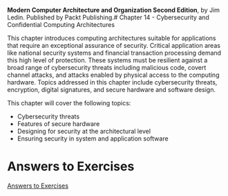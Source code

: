 __Modern Computer Architecture and Organization Second Edition__, by Jim Ledin. Published by Packt Publishing.# Chapter 14 - Cybersecurity and Confidential Computing Architectures

This chapter introduces computing architectures suitable for applications that require an exceptional assurance of security. Critical application areas like national security systems and financial transaction processing demand this high level of protection. These systems must be resilient against a broad range of cybersecurity threats including malicious code, covert channel attacks, and attacks enabled by physical access to the computing hardware. Topics addressed in this chapter include cybersecurity threats, encryption, digital signatures, and secure hardware and software design.

This chapter will cover the following topics:
* Cybersecurity threats
* Features of secure hardware
* Designing for security at the architectural level
* Ensuring security in system and application software

# Answers to Exercises
[Answers to Exercises](Answers%20to%20Exercises/README.md)
